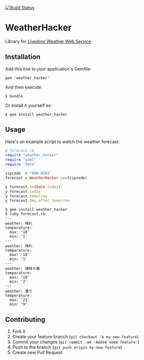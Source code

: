 [![Build Status](https://secure.travis-ci.org/r7kamura/weather_hacker.png?branch=master)](http://travis-ci.org/r7kamura/weather_hacker)

# WeatherHacker

Library for [Livedoor Weather Web Service](http://weather.livedoor.com/weather_hacks/webservice.html)

## Installation

Add this line to your application's Gemfile:

    gem 'weather_hacker'

And then execute:

    $ bundle

Or install it yourself as:

    $ gem install weather_hacker

## Usage
Here's an example script to watch the weather forecast:

```ruby
# forecast.rb
require "weather_hacker"
require "yaml"
require "date"

zipcode  = "690-0261"
forecast = WeatherHacker.new(zipcode)

y forecast.on(Date.today)
y forecast.today
y forecast.tomorrow
y forecast.day_after_tomorrow
```

```
$ gem install weather_hacker
$ ruby forecast.rb
---
weather: 晴れ
temperature:
  max: '18'
  min: '1'
---
weather: 晴れ
temperature:
  max: '18'
  min: '1'
---
weather: 晴時々曇
temperature:
  max: '18'
  min: '2'
---
weather: 曇り
temperature:
  max: '21'
  min: '9'
```

## Contributing

1. Fork it
2. Create your feature branch (`git checkout -b my-new-feature`)
3. Commit your changes (`git commit -am 'Added some feature'`)
4. Push to the branch (`git push origin my-new-feature`)
5. Create new Pull Request
